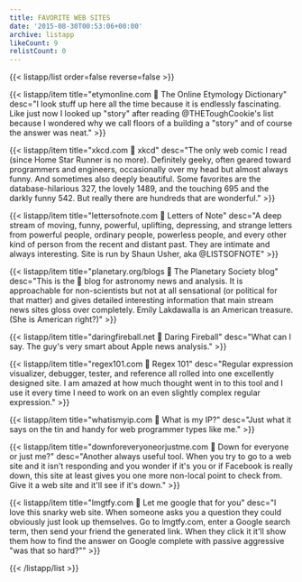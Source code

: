 ```yaml
---
title: FAVORITE WEB SITES
date: '2015-08-30T00:53:06+00:00'
archive: listapp
likeCount: 9
relistCount: 0
---
```


<!--more-->

{{< listapp/list order=false reverse=false >}}

   {{< listapp/item title="etymonline.com 🔗 The Online Etymology Dictionary"
      desc="I look stuff up here all the time because it is endlessly fascinating. Like just now I looked up \"story\" after reading @THEToughCookie's list because I wondered why we call floors of a building a \"story\" and of course the answer was neat." >}}

   {{< listapp/item title="xkcd.com 🔗 xkcd"
      desc="The only web comic I read (since Home Star Runner is no more). Definitely geeky, often geared toward programmers and engineers, occasionally over my head but almost always funny. And sometimes also deeply beautiful. Some favorites are the database-hilarious 327, the lovely 1489, and the touching 695 and the darkly funny 542. But really there are hundreds that are wonderful." >}}

   {{< listapp/item title="lettersofnote.com 🔗 Letters of Note"
      desc="A deep stream of moving, funny, powerful, uplifting, depressing, and strange letters from powerful people, ordinary people, powerless people, and every other kind of person from the recent and distant past. They are intimate and always interesting. Site is run by Shaun Usher, aka @LISTSOFNOTE" >}}

   {{< listapp/item title="planetary.org/blogs 🔗 The Planetary Society blog"
      desc="This is the 💯 blog for astronomy news and analysis. It is approachable for non-scientists but not at all sensational (or political for that matter) and gives detailed interesting information that main stream news sites gloss over completely. Emily Lakdawalla is an American treasure. (She is American right?)" >}}

   {{< listapp/item title="daringfireball.net 🔗 Daring Fireball"
      desc="What can I say. The guy's very smart about Apple news analysis." >}}

   {{< listapp/item title="regex101.com 🔗 Regex 101"
      desc="Regular expression visualizer, debugger, tester, and reference all rolled into one excellently designed site. I am amazed at how much thought went in to this tool and I use it every time I need to work on an even slightly complex regular expression." >}}

   {{< listapp/item title="whatismyip.com 🔗 What is my IP?"
      desc="Just what it says on the tin and handy for web programmer types like me." >}}

   {{< listapp/item title="downforeveryoneorjustme.com 🔗 Down for everyone or just me?"
      desc="Another always useful tool. When you try to go to a web site and it isn't responding and you wonder if it's you or if Facebook is really down, this site at least gives you one more non-local point to check from. Give it a web site and it'll see if it's down." >}}

   {{< listapp/item title="lmgtfy.com 🔗 Let me google that for you"
      desc="I love this snarky web site. When someone asks you a question they could obviously just look up themselves. Go to lmgtfy.com, enter a Google search term, then send your friend the generated link. When they click it it'll show them how to find the answer on Google complete with passive aggressive \"was that so hard?\"" >}}

{{< /listapp/list >}}
